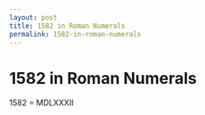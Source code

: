 ```yaml
---
layout: post
title: 1582 in Roman Numerals
permalink: 1582-in-roman-numerals
---
```


# 1582 in Roman Numerals

1582 = MDLXXXII
